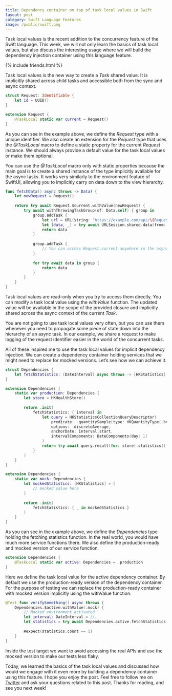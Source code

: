 ```yaml
---
title: Dependency container on top of task local values in Swift
layout: post
category: Swift Language Features
image: /public/swift.png
---
```


Task local values is the recent addition to the concurrency feature of the Swift language. This week, we will not only learn the basics of task local values, but also discuss the interesting usage where we will build the dependency injection container using this language feature.

{% include friends.html %}

Task local values is the new way to create a *Task* shared value. It is implicitly shared across child tasks and accessible both from the sync and async context.

```swift
struct Request: Identifiable {
    let id = UUID()
}

extension Request {
    @TaskLocal static var current = Request()
}
```

As you can see in the example above, we define the *Request* type with a unique identifier. We also create an extension for the *Request* type that uses the *@TaskLocal* macro to define a static property for the current *Request* instance. We should always provide a default value for the task local values or make them optional.

You can use the *@TaskLocal* macro only with static properties because the main goal is to create a shared instance of the type implicitly available for the async tasks. It works very similarly to the environment feature of SwiftUI, allowing you to implicitly carry on data down to the view hierarchy.

```swift
func fetchData() async throws -> Data? {
    let newRequest = Request()
    
    return try await Request.$current.withValue(newRequest) {
        try await withThrowingTaskGroup(of: Data.self) { group in
            group.addTask {
                let url = URL(string: "https://example.com/api/\(Request.current.id.uuidString)")!
                let (data, _) = try await URLSession.shared.data(from: url)
                return data
            }
            
            group.addTask {
                // You can access Request.current anywhere in the async-context
            }
            
            for try await data in group {
                return data
            }
        }
    }
}
```

Task local values are read-only when you try to access them directly. You can modify a task local value using the *withValue* function. The updated value will be available in the scope of the provided closure and implicitly shared across the async context of the current *Task*.

You are not going to use task local values very often, but you can use them whenever you need to propagate some piece of state down into the hierarchy of an async task. In our example, we share a request to make logging of the request identifier easier in the world of the concurrent tasks.

All of these inspired me to use the task local values for implicit dependency injection. We can create a dependency container holding services that we might need to replace for mocked versions. Let’s see how we can achieve it.

```swift
struct Dependencies {
    let fetchStatistics: (DateInterval) async throws -> [HKStatistics]
}

extension Dependencies {
    static var production: Dependencies {
        let store = HKHealthStore()
        
        return .init(
            fetchStatistics: { interval in
                let query = HKStatisticsCollectionQueryDescriptor(
                    predicate: .quantitySample(type: HKQuantityType(.bodyMass)),
                    options: .discreteAverage,
                    anchorDate: interval.start,
                    intervalComponents: DateComponents(day: 1)
                )
                return try await query.result(for: store).statistics()
            }
        )
    }
}

extension Dependencies {
    static var mock: Dependencies {
        let mockedStatistics: [HKStatistics] = [
            // mocked value here
        ]
        
        return .init(
            fetchStatistics: { _ in mockedStatistics }
        )
    }
}
```

As you can see in the example above, we define the *Dependencies* type holding the fetching statistics function. In the real world, you would have much more service functions there. We also define the production-ready and mocked version of our service function.

```swift
extension Dependencies {
    @TaskLocal static var active: Dependencies = .production
}
```

Here we define the task local value for the active dependency container. By default we use the production-ready version of the dependency container. For the purpose of testing we can replace the production-ready container with mocked version implicitly using the withValue function.

```swift
@Test func verifySomething() async throws {
    Dependencies.$active.withValue(.mock) {
        // Mocked environment activated
        let interval: DateInterval = //...
        let statistics = try await Dependencies.active.fetchStatistics(interval)
        
        #expect(statistics.count == 1)
    }
}
```

Inside the test target we want to avoid accessing the real APIs and use the mocked version to make our tests less flaky.

Today, we learned the basics of the task local values and discussed how would we engage with it even more by building a dependency container using this feature. I hope you enjoy the post. Feel free to follow me on [Twitter](https://twitter.com/mecid) and ask your questions related to this post. Thanks for reading, and see you next week!
